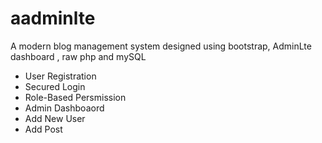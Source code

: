 # aadminlte
A modern blog management system designed using bootstrap, AdminLte dashboard , raw php and mySQL


- User Registration
- Secured Login
- Role-Based Persmission
- Admin Dashboaord
- Add New User
- Add Post

